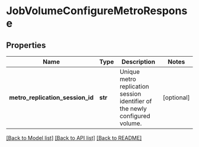 # JobVolumeConfigureMetroResponse

## Properties
Name | Type | Description | Notes
------------ | ------------- | ------------- | -------------
**metro_replication_session_id** | **str** | Unique metro replication session identifier of the newly configured volume. | [optional] 

[[Back to Model list]](../README.md#documentation-for-models) [[Back to API list]](../README.md#documentation-for-api-endpoints) [[Back to README]](../README.md)


